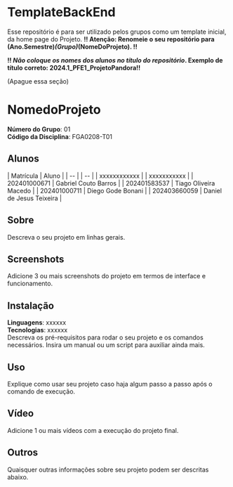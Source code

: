 # TemplateBackEnd
Esse repositório é para ser utilizado pelos grupos como um template inicial, da home page do Projeto.
**!! Atenção: Renomeie o seu repositório para (Ano.Semestre)_(Grupo)_(NomeDoProjeto). !!** 

**!! *Não coloque os nomes dos alunos no título do repositório*. Exemplo de título correto: 2024.1_PFE1_ProjetoPandora!!**
 
 (Apague essa seção)

# NomedoProjeto

**Número do Grupo**: 01<br>
**Código da Disciplina**: FGA0208-T01<br>

## Alunos
| Matrícula | Aluno |
| -- | | -- | 
| xxxxxxxxxxxx | | xxxxxxxxxxx |
| 202401000671 | Gabriel Couto Barros |
| 202401583537 | Tiago Oliveira Macedo |
| 202401000711  |  Diego Gode Bonani |
| 202403660059  |  Daniel de Jesus Teixeira |

## Sobre 
Descreva o seu projeto em linhas gerais. 

## Screenshots
Adicione 3 ou mais screenshots do projeto em termos de interface e funcionamento.

## Instalação 
**Linguagens**: xxxxxx<br>
**Tecnologias**: xxxxxx<br>
Descreva os pré-requisitos para rodar o seu projeto e os comandos necessários.
Insira um manual ou um script para auxiliar ainda mais.

## Uso 
Explique como usar seu projeto caso haja algum passo a passo após o comando de execução.

## Vídeo
Adicione 1 ou mais vídeos com a execução do projeto final.

## Outros 
Quaisquer outras informações sobre seu projeto podem ser descritas abaixo.
